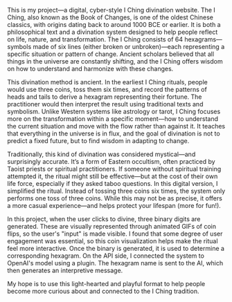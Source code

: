 This is my project—a digital, cyber-style I Ching divination website.
The I Ching, also known as the Book of Changes, is one of the oldest Chinese classics, with origins dating back to around 1000 BCE or earlier. It is both a philosophical text and a divination system designed to help people reflect on life, nature, and transformation. The I Ching consists of 64 hexagrams—symbols made of six lines (either broken or unbroken)—each representing a specific situation or pattern of change. Ancient scholars believed that all things in the universe are constantly shifting, and the I Ching offers wisdom on how to understand and harmonize with these changes.

This divination method is ancient. In the earliest I Ching rituals, people would use three coins, toss them six times, and record the patterns of heads and tails to derive a hexagram representing their fortune. The practitioner would then interpret the result using traditional texts and symbolism. Unlike Western systems like astrology or tarot, I Ching focuses more on the transformation within a specific moment—how to understand the current situation and move with the flow rather than against it. It teaches that everything in the universe is in flux, and the goal of divination is not to predict a fixed future, but to find wisdom in adapting to change.

Traditionally, this kind of divination was considered mystical—and surprisingly accurate. It’s a form of Eastern occultism, often practiced by Taoist priests or spiritual practitioners. If someone without spiritual training attempted it, the ritual might still be effective—but at the cost of their own life force, especially if they asked taboo questions. In this digital version, I simplified the ritual. Instead of tossing three coins six times, the system only performs one toss of three coins. While this may not be as precise, it offers a more casual experience—and helps protect your lifespan (more for fun!).

In this project, when the user clicks to divine, three binary digits are generated. These are visually represented through animated GIFs of coin flips, so the user's "input" is made visible. I found that some degree of user engagement was essential, so this coin visualization helps make the ritual feel more interactive. Once the binary is generated, it is used to determine a corresponding hexagram. On the API side, I connected the system to OpenAI's model using a plugin. The hexagram name is sent to the AI, which then generates an interpretive message.

My hope is to use this light-hearted and playful format to help people become more curious about and connected to the I Ching tradition.

